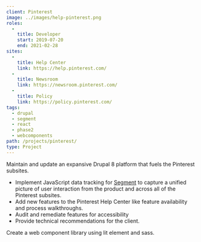 ```yaml
---
client: Pinterest
image: ../images/help-pinterest.png
roles:
  -
    title: Developer
    start: 2019-07-20
    end: 2021-02-28
sites:
  -
    title: Help Center
    link: https://help.pinterest.com/
  -
    title: Newsroom
    link: https://newsroom.pinterest.com/
  -
    title: Policy
    link: https://policy.pinterest.com/
tags:
  - drupal
  - segment
  - react
  - phase2
  - webcomponents
path: /projects/pinterest/
type: Project
---
```


Maintain and update an expansive Drupal 8 platform that fuels the Pinterest subsites.
* Implement JavaScript data tracking for [Segment](https://segment.com/) to capture a unified picture of user interaction from the product and across all of the Pinterest subsites.
* Add new features to the Pinterest Help Center like feature availability and process walkthroughs.
* Audit and remediate features for accessibility
* Provide technical recommendations for the client.

Create a web component library using lit element and sass.
